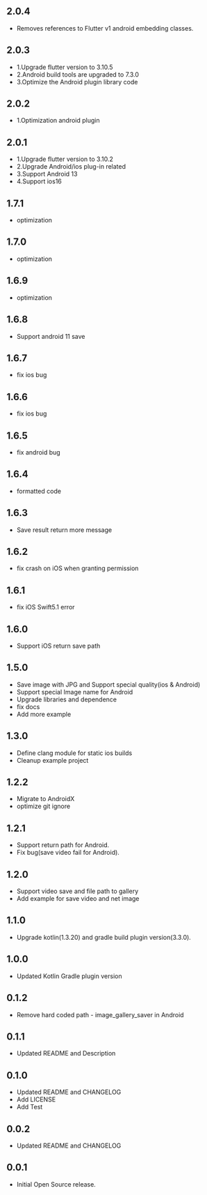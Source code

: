 ## 2.0.4

- Removes references to Flutter v1 android embedding classes.

## 2.0.3
- 1.Upgrade flutter version to 3.10.5
- 2.Android build tools are upgraded to 7.3.0
- 3.Optimize the Android plugin library code

## 2.0.2
- 1.Optimization android plugin

## 2.0.1
- 1.Upgrade flutter version to 3.10.2
- 2.Upgrade Android/ios plug-in related
- 3.Support Android 13
- 4.Support ios16

## 1.7.1
- optimization

## 1.7.0
- optimization

## 1.6.9
- optimization

## 1.6.8
- Support android 11 save

## 1.6.7
- fix ios bug

## 1.6.6
* fix ios bug

## 1.6.5
* fix android bug

## 1.6.4
* formatted code

## 1.6.3
* Save result return more message

## 1.6.2
* fix crash on iOS when granting permission

## 1.6.1
* fix iOS Swift5.1 error

## 1.6.0
* Support iOS return save path

## 1.5.0
* Save image with JPG and Support special quality(ios & Android)
* Support special Image name for Android
* Upgrade libraries and dependence
* fix docs
* Add more example

## 1.3.0

* Define clang module for static ios builds
* Cleanup example project

## 1.2.2

* Migrate to AndroidX
* optimize git ignore

## 1.2.1

* Support return path for Android.
* Fix bug(save video fail for Android).

## 1.2.0

* Support video save and file path to gallery
* Add example for save video and net image

## 1.1.0

* Upgrade kotlin(1.3.20) and gradle build plugin version(3.3.0).

## 1.0.0

* Updated Kotlin Gradle plugin version

## 0.1.2

* Remove hard coded path - image_gallery_saver in Android

## 0.1.1

* Updated README and Description

## 0.1.0

* Updated README and CHANGELOG
* Add LICENSE
* Add Test

## 0.0.2

*  Updated README and CHANGELOG

## 0.0.1

*  Initial Open Source release.
